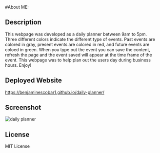 #About ME:
## Description
This webpage was developed as a daily planner between 9am to 5pm. Three different colors indicate the different type of events. Past events are colored in gray, present events are colored in red, and future events are coloed in green. When you type out the event you can save the content, refresh the page and the event saved will appear at the time frame of the event. This webpage was to help plan out the users day during business hours. Enjoy!


## Deployed Website
https://benjaminescobar1.github.io/daily-planner/

## Screenshot

![daily planner](https://github.com/benjaminescobar1/daily-planner/assets/135399618/e03613cf-eb6e-42f9-a342-65b1ef63fb16)



## License

MIT License
